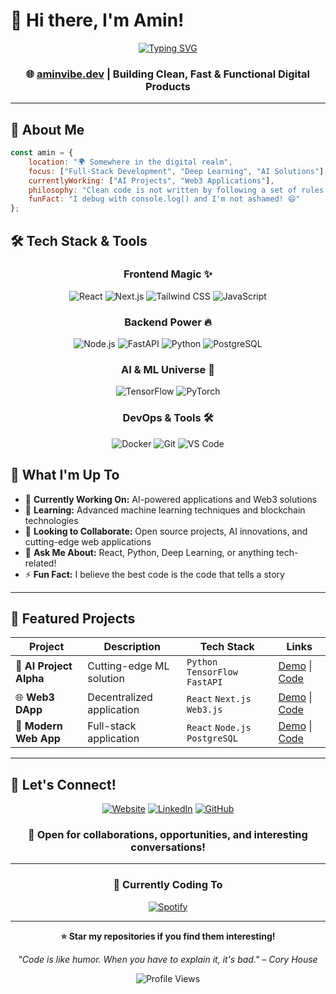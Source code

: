# 👋 Hi there, I'm Amin!

<div align="center">
  
[![Typing SVG](https://readme-typing-svg.herokuapp.com?font=Fira+Code&weight=600&size=28&duration=3000&pause=1000&color=00D4FF&center=true&vCenter=true&multiline=true&width=800&height=100&lines=Full-Stack+Developer+%F0%9F%92%BB;AI+%26+Deep+Learning+Enthusiast+%F0%9F%A7%A0;Building+the+Future%2C+One+Line+at+a+Time+%E2%9C%A8)](https://git.io/typing-svg)

### 🌐 **[aminvibe.dev](https://aminvibe.dev)** | Building Clean, Fast & Functional Digital Products

</div>

---

## 🚀 About Me

```javascript
const amin = {
    location: "🌍 Somewhere in the digital realm",
    focus: ["Full-Stack Development", "Deep Learning", "AI Solutions"],
    currentlyWorking: ["AI Projects", "Web3 Applications"],
    philosophy: "Clean code is not written by following a set of rules. You know you are working on clean code when each routine you read turns out to be pretty much what you expected.",
    funFact: "I debug with console.log() and I'm not ashamed! 😄"
};
```

## 🛠️ Tech Stack & Tools

<div align="center">

### Frontend Magic ✨
![React](https://img.shields.io/badge/React-20232A?style=for-the-badge&logo=react&logoColor=61DAFB)
![Next.js](https://img.shields.io/badge/Next.js-000000?style=for-the-badge&logo=next.js&logoColor=white)
![Tailwind CSS](https://img.shields.io/badge/Tailwind_CSS-38B2AC?style=for-the-badge&logo=tailwind-css&logoColor=white)
![JavaScript](https://img.shields.io/badge/JavaScript-F7DF1E?style=for-the-badge&logo=javascript&logoColor=black)

### Backend Power 🔥
![Node.js](https://img.shields.io/badge/Node.js-43853D?style=for-the-badge&logo=node.js&logoColor=white)
![FastAPI](https://img.shields.io/badge/FastAPI-005571?style=for-the-badge&logo=fastapi)
![Python](https://img.shields.io/badge/Python-3776AB?style=for-the-badge&logo=python&logoColor=white)
![PostgreSQL](https://img.shields.io/badge/PostgreSQL-316192?style=for-the-badge&logo=postgresql&logoColor=white)

### AI & ML Universe 🤖
![TensorFlow](https://img.shields.io/badge/TensorFlow-FF6F00?style=for-the-badge&logo=tensorflow&logoColor=white)
![PyTorch](https://img.shields.io/badge/PyTorch-EE4C2C?style=for-the-badge&logo=pytorch&logoColor=white)

### DevOps & Tools 🛠️
![Docker](https://img.shields.io/badge/Docker-2496ED?style=for-the-badge&logo=docker&logoColor=white)
![Git](https://img.shields.io/badge/Git-F05032?style=for-the-badge&logo=git&logoColor=white)
![VS Code](https://img.shields.io/badge/VS_Code-007ACC?style=for-the-badge&logo=visual-studio-code&logoColor=white)

</div>



## 🎯 What I'm Up To

- 🔭 **Currently Working On:** AI-powered applications and Web3 solutions
- 🌱 **Learning:** Advanced machine learning techniques and blockchain technologies  
- 👯 **Looking to Collaborate:** Open source projects, AI innovations, and cutting-edge web applications
- 💬 **Ask Me About:** React, Python, Deep Learning, or anything tech-related!
- ⚡ **Fun Fact:** I believe the best code is the code that tells a story

---

## 🌟 Featured Projects

<div align="center">

| Project | Description | Tech Stack | Links |
|---------|-------------|------------|-------|
| 🤖 **AI Project Alpha** | Cutting-edge ML solution | `Python` `TensorFlow` `FastAPI` | [Demo](#) \| [Code](#) |
| 🌐 **Web3 DApp** | Decentralized application | `React` `Next.js` `Web3.js` | [Demo](#) \| [Code](#) |
| 📱 **Modern Web App** | Full-stack application | `React` `Node.js` `PostgreSQL` | [Demo](#) \| [Code](#) |

</div>

---

## 🤝 Let's Connect!

<div align="center">

[![Website](https://img.shields.io/badge/Website-aminvibe.dev-00D4FF?style=for-the-badge&logo=google-chrome&logoColor=white)](https://aminvibe.dev)
[![LinkedIn](https://img.shields.io/badge/LinkedIn-0077B5?style=for-the-badge&logo=linkedin&logoColor=white)](https://linkedin.com/in/aminhaghiii)
[![GitHub](https://img.shields.io/badge/GitHub-100000?style=for-the-badge&logo=github&logoColor=white)](https://github.com/aminhaghiii)

### 💌 Open for collaborations, opportunities, and interesting conversations!

</div>

---

<div align="center">

### 🎵 Currently Coding To
[![Spotify](https://spotify-github-profile.kittinanx.com/api/spotify)](https://open.spotify.com/user/aminhaghiii)

---

**⭐ Star my repositories if you find them interesting!**

*"Code is like humor. When you have to explain it, it's bad." – Cory House*

![Profile Views](https://komarev.com/ghpvc/?username=aminhaghiii&color=00D4FF&style=flat-square&label=Profile+Views)

</div>
